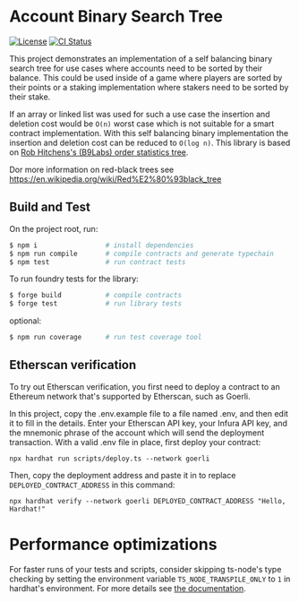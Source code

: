 # Account Binary Search Tree

[![License](https://img.shields.io/badge/License-MIT-green.svg)](https://opensource.org/licenses/MIT)
[![CI Status](https://github.com/gretzke/account-binary-search-tree/actions/workflows/tests.yml/badge.svg)](https://github.com/gretzke/account-binary-search-tree/actions)

This project demonstrates an implementation of a self balancing binary search tree for use cases where accounts need to be sorted by their balance. This could be used inside of a game where players are sorted by their points or a staking implementation where stakers need to be sorted by their stake.

If an array or linked list was used for such a use case the insertion and deletion cost would be `O(n)` worst case which is not suitable for a smart contract implementation. With this self balancing binary implementation the insertion and deletion cost can be reduced to `O(log n)`. This library is based on [Rob Hitchens's (B9Labs) order statistics tree](https://github.com/rob-Hitchens/OrderStatisticsTree).

Dor more information on red-black trees see https://en.wikipedia.org/wiki/Red%E2%80%93black_tree

## Build and Test

On the project root, run:

```bash
$ npm i                 # install dependencies
$ npm run compile       # compile contracts and generate typechain
$ npm test              # run contract tests
```

To run foundry tests for the library:

```bash
$ forge build           # compile contracts
$ forge test            # run library tests
```

optional:

```bash
$ npm run coverage      # run test coverage tool
```

## Etherscan verification

To try out Etherscan verification, you first need to deploy a contract to an Ethereum network that's supported by Etherscan, such as Goerli.

In this project, copy the .env.example file to a file named .env, and then edit it to fill in the details. Enter your Etherscan API key, your Infura API key, and the mnemonic phrase of the account which will send the deployment transaction. With a valid .env file in place, first deploy your contract:

```shell
npx hardhat run scripts/deploy.ts --network goerli
```

Then, copy the deployment address and paste it in to replace `DEPLOYED_CONTRACT_ADDRESS` in this command:

```shell
npx hardhat verify --network goerli DEPLOYED_CONTRACT_ADDRESS "Hello, Hardhat!"
```

# Performance optimizations

For faster runs of your tests and scripts, consider skipping ts-node's type checking by setting the environment variable `TS_NODE_TRANSPILE_ONLY` to `1` in hardhat's environment. For more details see [the documentation](https://hardhat.org/guides/typescript.html#performance-optimizations).
